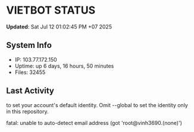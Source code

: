 # VIETBOT STATUS
**Updated**: Sat Jul 12 01:02:45 PM +07 2025

## System Info
- IP: 103.77.172.150
- Uptime: up 6 days, 16 hours, 50 minutes
- Files: 32455

## Last Activity

to set your account's default identity.
Omit --global to set the identity only in this repository.

fatal: unable to auto-detect email address (got 'root@vinh3690.(none)')
